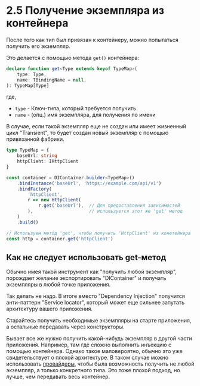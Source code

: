# 2.5 Получение экземпляра из контейнера
После того как тип был привязан к контейнеру, можно попытаться получить его экземпляр.

Это делается с помощью метода `get()` контейнера:

```ts
declare function get<Type extends keyof TypeMap>(
    type: Type, 
    name: TBindingName = null,
): TypeMap[Type]
```
где,
- `type` - Ключ-типа, который требуется получить
- `name` - (опц.) имя экземпляра, для получения по имени

В случае, если такой экземпляр еще не создан или имеет жизненный цикл "Transient",
то будет создан новый экземпляр с помощью привязанной фабрики.

```ts
type TypeMap = {
    baseUrl: string
    httpClieht: IHttpClient
}

const container = DIContainer.builder<TypeMap>()
    .bindInstance('baseUrl', 'https://example.com/api/v1')
    .bindFactory(
        'httpClient', 
        r => new HttpClient(
            r.get('baseUrl'),  // Для предоставления зависимостей
        ),                     // используется этот же 'get' метод
    )
    .build()

// Используем метод 'get', чтобы получить 'HttpClient' из конетейнера
const http = container.get('httpClient')
```

## Как не следует использовать get-метод
Обычно имея такой инструмент как "получить любой экземпляр",
порождает желание экспортировать "DIContainer"
и получать экземпляры в любой точке приложения.

Так делать не надо. В итоге вместо "Dependency Injection"
получится анти-паттерн "Service locator",
который может еще сильнее запутать архитектуру вашего приложения.

Старайтесь получить необходимые экземпляры на старте приложения,
а остальные передавать через конструкторы.

Бывает все же нужно получить какой-нибудь экземпляр в другой части приложения.
Например, там где сложно выполнить инъекцию с помощью контейнера.
Однако такое маловероятно, обычно это уже свидетельствует о плохой архитектуре.
В таком случае можно использовать [провайдеры](2-7_delayed-injection.md), чтобы была возможность получить не любой экземпляр,
а только конкретного типа. Это тоже плохой подход, но лучше, чем передавать весь контейнер.